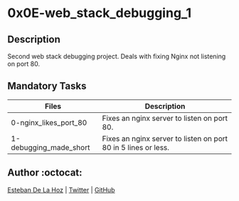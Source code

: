 # 0x0E-web_stack_debugging_1

## Description

Second web stack debugging project. Deals with fixing Nginx not listening on port 80.

## Mandatory Tasks

| Files | Description |
| ----- | ----------- |
| 0-nginx_likes_port_80 | Fixes an nginx server to listen on port 80. |
| 1-debugging_made_short| Fixes an nginx server to listen on port 80 in 5 lines or less. |


## Author :octocat:

[Esteban De La Hoz](https://www.linkedin.com/in/esteban-de-la-hoz-romero-b6270017b/) | [Twitter](https://twitter.com/Esteban18911) | [GitHub](https://github.com/Esteban18911)

